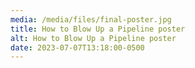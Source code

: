 ```yaml
---
media: /media/files/final-poster.jpg
title: How to Blow Up a Pipeline poster
alt: How to Blow Up a Pipeline poster
date: 2023-07-07T13:18:00-0500
---
```

